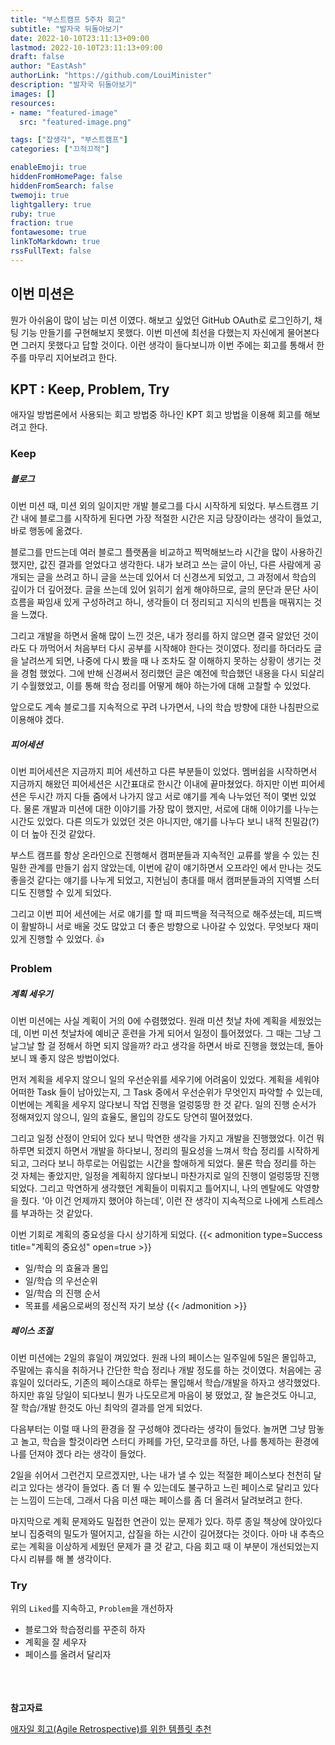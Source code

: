 ```yaml
---
title: "부스트캠프 5주차 회고"
subtitle: "발자국 뒤돌아보기"
date: 2022-10-10T23:11:13+09:00
lastmod: 2022-10-10T23:11:13+09:00
draft: false
author: "EastAsh"
authorLink: "https://github.com/LouiMinister"
description: "발자국 뒤돌아보기"
images: []
resources:
- name: "featured-image"
  src: "featured-image.png"

tags: ["잡생각", "부스트캠프"]
categories: ["끄적끄적"]

enableEmoji: true
hiddenFromHomePage: false
hiddenFromSearch: false
twemoji: true
lightgallery: true
ruby: true
fraction: true
fontawesome: true
linkToMarkdown: true
rssFullText: false
---
```

<!--more-->

## 이번 미션은
뭔가 아쉬움이 많이 남는 미션 이였다. 해보고 싶었던 GitHub OAuth로 로그인하기, 채팅 기능 만들기를 구현해보지 못했다.
이번 미션에 최선을 다했는지 자신에게 물어본다면 그러지 못했다고 답할 것이다.
이런 생각이 들다보니까 이번 주에는 회고를 통해서 한 주를 마무리 지어보려고 한다.

## KPT : Keep, Problem, Try
애자일 방법론에서 사용되는 회고 방법중 하나인 KPT 회고 방법을 이용해 회고를 해보려고 한다.

### Keep
##### 블로그
이번 미션 때, 미션 외의 일이지만 개발 블로그를 다시 시작하게 되었다.
부스트캠프 기간 내에 블로그를 시작하게 된다면 가장 적절한 시간은 지금 당장이라는 생각이 들었고, 바로 행동에 옮겼다.

블로그를 만드는데 여러 블로그 플랫폼을 비교하고 찍먹해보느라 시간을 많이 사용하긴 했지만, 값진 결과를 얻었다고 생각한다.
내가 보려고 쓰는 글이 아닌, 다른 사람에게 공개되는 글을 쓰려고 하니 글을 쓰는데 있어서 더 신경쓰게 되었고, 그 과정에서 학습의 깊이가 더 깊어졌다.
글을 쓰는데 있어 읽히기 쉽게 해야하므로, 글의 문단과 문단 사이 흐름을 짜임새 있게 구성하려고 하니, 생각들이 더 정리되고 지식의 빈틈을 매꿔지는 것을 느꼈다.

그리고 개발을 하면서 올해 많이 느낀 것은, 내가 정리를 하지 않으면 결국 알았던 것이라도 다 까먹어서 처음부터 다시 공부를 시작해야 한다는 것이였다.
정리를 하더라도 글을 날려쓰게 되면, 나중에 다시 봤을 때 나 조차도 잘 이해하지 못하는 상황이 생기는 것을 경험 했었다.
그에 반해 신경써서 정리했던 글은 예전에 학습했던 내용을 다시 되살리기 수월했었고, 이를 통해 학습 정리를 어떻게 해야 하는가에 대해 고찰할 수 있었다.

앞으로도 계속 블로그를 지속적으로 꾸려 나가면서, 나의 학습 방향에 대한 나침판으로 이용해야 겠다.

##### 피어세션
이번 피어세션은 지금까지 피어 세션하고 다른 부분들이 있었다. 멤버쉽을 시작하면서 지금까지 해왔던 피어세션은 시간표대로 한시간 이내에 끝마쳤었다.
하지만 이번 피어세션은 두시간 까지 다들 줌에서 나가지 않고 서로 얘기를 계속 나누었던 적이 몇번 있었다.
물론 개발과 미션에 대한 이야기를 가장 많이 했지만, 서로에 대해 이야기를 나누는 시간도 있었다.
다른 의도가 있었던 것은 아니지만, 얘기를 나누다 보니 내적 친밀감(?)이 더 높아 진것 같았다.

부스트 캠프를 항상 온라인으로 진행해서 캠퍼분들과 지속적인 교류를 쌓을 수 있는 친밀한 관계를 만들기 쉽지 않았는데, 이번에 같이 얘기하면서 오프라인 에서 만나는 것도 좋을것 같다는 얘기를 나누게 되었고,
지현님이 총대를 매서 캠퍼분들과의 지역별 스터디도 진행할 수 있게 되었다.

그리고 이번 피어 세션에는 서로 얘기를 할 때 피드백을 적극적으로 해주셨는데, 피드백이 활발하니 서로 배울 것도 많았고 더 좋은 방향으로 나아갈 수 있었다.
무엇보다 재미있게 진행할 수 있었다. 👍

### Problem
##### 계획 세우기
이번 미션에는 사실 계획이 거의 0에 수렴했었다. 원래 미션 첫날 차에 계획을 세웠었는데, 이번 미션 첫날차에 예비군 훈련을 가게 되어서 일정이 틀어졌었다.
그 때는 그냥 그날그날 할 걸 정해서 하면 되지 않을까? 라고 생각을 하면서 바로 진행을 했었는데, 돌아보니 꽤 좋지 않은 방법이었다.

먼저 계획을 세우지 않으니 일의 우선순위를 세우기에 어려움이 있었다. 계획을 세워야 어떠한 Task 들이 남아있는지, 그 Task 중에서 우선순위가 무엇인지 파악할 수 있는데,
이번에는 계획을 세우지 않다보니 작업 진행을 얼렁뚱땅 한 것 같다. 일의 진행 순서가 정해져있지 않으니, 일의 효율도, 몰입의 강도도 당연히 떨어졌었다.

그리고 일정 산정이 안되어 있다 보니 막연한 생각을 가지고 개발을 진행했었다. 이건 뭐 하루면 되겠지 하면서 개발을 하다보니, 정리의 필요성을 느껴서 학습 정리를 시작하게 되고,
그러다 보니 하루로는 어림없는 시간을 할애하게 되었다. 물론 학습 정리를 하는 것 자체는 좋았지만, 일정을 계획하지 않다보니 마찬가지로 일의 진행이 얼렁뚱땅 진행되었다.
그리고 막연하게 생각했던 계획들이 미뤄지고 틀어지니, 나의 멘탈에도 악영향을 줬다. '아 이건 언제까지 했어야 하는데', 이런 잔 생각이 지속적으로 나에게 스트레스를 부과하는 것 같았다.

이번 기회로 계획의 중요성을 다시 상기하게 되었다.
{{< admonition type=Success title="계획의 중요성" open=true >}}
* 일/학습 의 효율과 몰입 
* 일/학습 의 우선순위
* 일/학습 의 진행 순서
* 목표를 세움으로써의 정신적 자기 보상
{{< /admonition >}}

##### 페이스 조절
이번 미션에는 2일의 휴일이 껴있었다. 원래 나의 페이스는 일주일에 5일은 몰입하고, 주말에는 휴식을 취하거나 간단한 학습 정리나 개발 정도를 하는 것이였다.
처음에는 공휴일이 있더라도, 기존의 페이스대로 하루는 몰입해서 학습/개발을 하자고 생각했었다. 하지만 휴일 당일이 되다보니 뭔가 나도모르게 마음이 붕 떴었고,
잘 놀은것도 아니고, 잘 학습/개발 한것도 아닌 최악의 결과를 얻게 되었다. 

다음부터는 이럴 때 나의 환경을 잘 구성해야 겠다라는 생각이 들었다. 놀꺼면 그냥 맘놓고 놀고, 학습을 할것이라면 스터디 카페를 가던, 모각코를 하던,
나를 통제하는 환경에 나를 던져야 겠다 라는 생각이 들었다.

2일을 쉬어서 그런건지 모르겠지만, 나는 내가 낼 수 있는 적절한 페이스보다 천천히 달리고 있다는 생각이 들었다. 좀 더 뛸 수 있는데도 불구하고 느린 페이스로 달리고 있다는 느낌이 드는데,
그래서 다음 미션 때는 페이스를 좀 더 올려서 달려보려고 한다.

마지막으로 계획 문제와도 밀접한 연관이 있는 문제가 있다. 하루 종일 책상에 앉아있다 보니 집중력의 밀도가 떨어지고, 삽질을 하는 시간이 길어졌다는 것이다.
아마 내 추측으로는 계획을 이상하게 세웠던 문제가 클 것 같고, 다음 회고 때 이 부분이 개선되었는지 다시 리뷰를 해 볼 생각이다.

### Try
위의 `Liked`를 지속하고, `Problem`을 개선하자

* 블로그와 학습정리를 꾸준히 하자
* 계획을 잘 세우자
* 페이스를 올려서 달리자


\
\
\
**참고자료**

[애자일 회고(Agile Retrospective)를 위한 템플릿 추천](https://www.marimba.team/kr/blog/top-retrospective-templates/)


